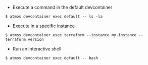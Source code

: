 - Execute a command in the default devcontainer

```
$ atmos devcontainer exec default -- ls -la
```

- Execute in a specific instance

```
$ atmos devcontainer exec terraform --instance my-instance -- terraform version
```

- Run an interactive shell

```
$ atmos devcontainer exec default -- bash
```
